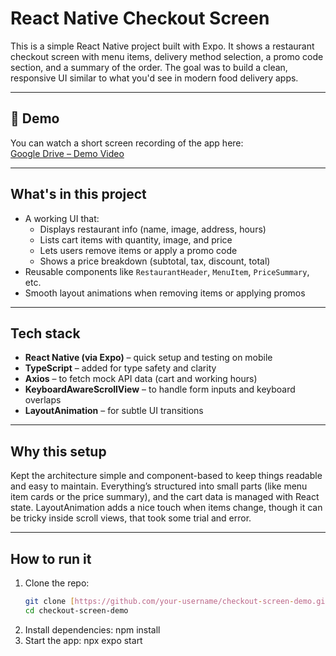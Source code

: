 # React Native Checkout Screen

This is a simple React Native project built with Expo. It shows a restaurant checkout screen with menu items, delivery method selection, a promo code section, and a summary of the order. The goal was to build a clean, responsive UI similar to what you'd see in modern food delivery apps.

---

## 🎥 Demo

You can watch a short screen recording of the app here:  
[Google Drive – Demo Video](https://drive.google.com/file/d/1Dl-FgKvm0923-EojiJIssVJksp4HQv-z/view?usp=sharing)

---

## What's in this project

- A working UI that:
  - Displays restaurant info (name, image, address, hours)
  - Lists cart items with quantity, image, and price
  - Lets users remove items or apply a promo code
  - Shows a price breakdown (subtotal, tax, discount, total)
- Reusable components like `RestaurantHeader`, `MenuItem`, `PriceSummary`, etc.
- Smooth layout animations when removing items or applying promos

---

## Tech stack

- **React Native (via Expo)** – quick setup and testing on mobile
- **TypeScript** – added for type safety and clarity
- **Axios** – to fetch mock API data (cart and working hours)
- **KeyboardAwareScrollView** – to handle form inputs and keyboard overlaps
- **LayoutAnimation** – for subtle UI transitions

---

## Why this setup

Kept the architecture simple and component-based to keep things readable and easy to maintain. Everything’s structured into small parts (like menu item cards or the price summary), and the cart data is managed with React state. LayoutAnimation adds a nice touch when items change, though it can be tricky inside scroll views, that took some trial and error.

---

## How to run it

1. Clone the repo:
   ```bash
   git clone [https://github.com/your-username/checkout-screen-demo.git](https://github.com/EzzatBoukhary/opa-checkout.git)
   cd checkout-screen-demo

2. Install dependencies: npm install
3. Start the app: npx expo start
